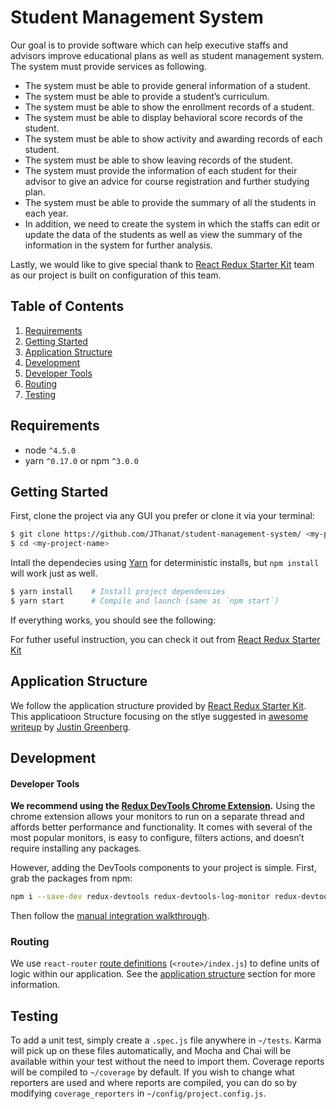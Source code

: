 # Student Management System
Our goal is to provide software which can help executive staffs and advisors improve educational plans
as well as student management system. The system must provide services as following.
* The system must be able to provide general information of a student.
* The system must be able to provide a student’s curriculum.
* The system must be able to show the enrollment records of a student.
* The system must be able to display behavioral score records of the student.
* The system must be able to show activity and awarding records of each student.
* The system must be able to show leaving records of the student.
* The system must provide the information of each student for their advisor to give an advice for
course registration and further studying plan.
* The system must be able to provide the summary of all the students in each year.
* In addition, we need to create the system in which the staffs can edit or update the data of the students
as well as view the summary of the information in the system for further analysis.

Lastly, we would like to give special thank to [React Redux Starter Kit](https://github.com/davezuko/react-redux-starter-kit) team as our project is built on configuration of this team. 


## Table of Contents
1. [Requirements](#requirements)
1. [Getting Started](#getting-started)
1. [Application Structure](#application-structure)
1. [Development](#development)
  1. [Developer Tools](#developer-tools)
  1. [Routing](#routing)
1. [Testing](#testing)

## Requirements
* node `^4.5.0`
* yarn `^0.17.0` or npm `^3.0.0`

## Getting Started
First, clone the project via any GUI you prefer or clone it via your terminal:

```bash
$ git clone https://github.com/JThanat/student-management-system/ <my-project-name>
$ cd <my-project-name>
```

Intall the dependecies using [Yarn](https://yarnpkg.com/) for deterministic installs, but `npm install` will work just as well.

```bash
$ yarn install    # Install project dependencies
$ yarn start      # Compile and launch (same as `npm start`)
```
If everything works, you should see the following:

For futher useful instruction, you can check it out from [React Redux Starter Kit](https://github.com/davezuko/react-redux-starter-kit)

## Application Structure
We follow the application structure provided by [React Redux Starter Kit](https://github.com/davezuko/react-redux-starter-kit). This applicatioon Structure focusing on the stlye suggested in 
[awesome writeup](https://github.com/davezuko/react-redux-starter-kit/wiki/Fractal-Project-Structure) by [Justin Greenberg](https://github.com/justingreenberg).

## Development

#### Developer Tools

**We recommend using the [Redux DevTools Chrome Extension](https://chrome.google.com/webstore/detail/redux-devtools/lmhkpmbekcpmknklioeibfkpmmfibljd).**
Using the chrome extension allows your monitors to run on a separate thread and affords better performance and functionality. It comes with several of the most popular monitors, is easy to configure, filters actions, and doesn’t require installing any packages.

However, adding the DevTools components to your project is simple. First, grab the packages from npm:

```bash
npm i --save-dev redux-devtools redux-devtools-log-monitor redux-devtools-dock-monitor
```

Then follow the [manual integration walkthrough](https://github.com/gaearon/redux-devtools/blob/master/docs/Walkthrough.md).

### Routing
We use `react-router` [route definitions](https://github.com/ReactTraining/react-router/blob/v3/docs/API.md#plainroute) (`<route>/index.js`) to define units of logic within our application. See the [application structure](#application-structure) section for more information.

## Testing
To add a unit test, simply create a `.spec.js` file anywhere in `~/tests`. Karma will pick up on these files automatically, and Mocha and Chai will be available within your test without the need to import them. Coverage reports will be compiled to `~/coverage` by default. If you wish to change what reporters are used and where reports are compiled, you can do so by modifying `coverage_reporters` in `~/config/project.config.js`.

